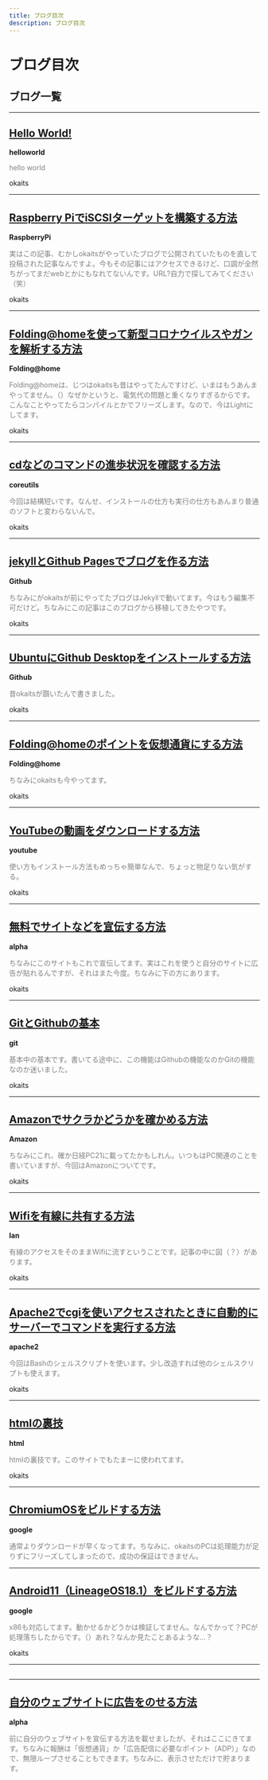 ```yaml
---
title: ブログ目次
description: ブログ目次
---
```

<h1>ブログ目次</h1>
<h2>ブログ一覧</h2>
<hr>
<a href="https://linuxcodevserver.github.io/blog/2021/06/28/2021062801"><h2>Hello World!</h2></a>
<span><b>helloworld</b></span>
<p style="width: 70%, height: 70%; color: gray;">hello world</p>
<p style="width: 70%, height: 70%, color: black:">okaits</p>
<hr>
<a href="https://linuxcodevserver.github.io/blog/2021/06/29/2021062901"><h2>Raspberry PiでiSCSIターゲットを構築する方法</h2></a>
<span><b>RaspberryPi</b></span>
<p style="width: 70%, height: 70%; color: gray;">実はこの記事、むかしokaitsがやっていたブログで公開されていたものを直して投稿された記事なんですよ。今もその記事にはアクセスできるけど、口調が全然ちがってまだwebとかにもなれてないんです。URL?自力で探してみてください（笑）</p>
<p style="width: 70%, height: 70%, color: black:">okaits</p>
<hr>
<a href="https://linuxcodevserver.github.io/blog/2021/07/01/2021070101"><h2>Folding@homeを使って新型コロナウイルスやガンを解析する方法</h2></a>
<span><b>Folding@home</b></span>
<p style="width: 70%, height: 70%; color: gray;">Folding@homeは、じつはokaitsも昔はやってたんですけど、いまはもうあんまやってません。（）なぜかというと、電気代の問題と重くなりすぎるからです。こんなことやってたらコンパイルとかでフリーズします。なので、今はLightにしてます。</p>
<p style="width: 70%, height: 70%, color: black:">okaits</p>
<hr>
<a href="https://linuxcodevserver.github.io/blog/2021/07/20/2021072001"><h2>cdなどのコマンドの進歩状況を確認する方法</h2></a>
<span><b>coreutils</b></span>
<p style="width: 70%, height: 70%; color: gray;">今回は結構短いです。なんせ、インストールの仕方も実行の仕方もあんまり普通のソフトと変わらないんで。</p>
<p style="width: 70%, height: 70%, color: black:">okaits</p>
<hr>
<a href="https://linuxcodevserver.github.io/blog/2021/07/20/2021072002"><h2>jekyllとGithub Pagesでブログを作る方法</h2></a>
<span><b>Github</b></span>
<p style="width: 70%, height: 70%; color: gray;">ちなみにがokaitsが前にやってたブログはJekyllで動いてます。今はもう編集不可だけど。ちなみにこの記事はこのブログから移植してきたやつです。</p>
<p style="width: 70%, height: 70%, color: black:">okaits</p>
<hr>
<a href="https://linuxcodevserver.github.io/blog/2021/07/20/2021072004"><h2>UbuntuにGithub Desktopをインストールする方法</h2></a>
<span><b>Github</b></span>
<p style="width: 70%, height: 70%; color: gray;">昔okaitsが躓いたんで書きました。</p>
<p style="width: 70%, height: 70%, color: black:">okaits</p>
<hr>
<a href="https://linuxcodevserver.github.io/blog/2021/07/21/2021072101"><h2>Folding@homeのポイントを仮想通貨にする方法</h2></a>
<span><b>Folding@home</b></span>
<p style="width: 70%, height: 70%; color: gray;">ちなみにokaitsも今やってます。</p>
<p style="width: 70%, height: 70%, color: black:">okaits</p>
<hr>
<a href="https://linuxcodevserver.github.io/blog/2021/07/21/2021072102"><h2>YouTubeの動画をダウンロードする方法</h2></a>
<span><b>youtube</b></span>
<p style="width: 70%, height: 70%; color: gray;">使い方もインストール方法もめっちゃ簡単なんで、ちょっと物足りない気がする。</p>
<p style="width: 70%, height: 70%, color: black:">okaits</p>
<hr>
<a href="https://linuxcodevserver.github.io/blog/2021/07/21/2021072103"><h2>無料でサイトなどを宣伝する方法</h2></a>
<span><b>alpha</b></span>
<p style="width: 70%, height: 70%; color: gray;">ちなみにこのサイトもこれで宣伝してます。実はこれを使うと自分のサイトに広告が貼れるんですが、それはまた今度。ちなみに下の方にあります。</p>
<p style="width: 70%, height: 70%, color: black:">okaits</p>
<hr>
<a href="https://linuxcodevserver.github.io/blog/2021/07/25/2021072501"><h2>GitとGithubの基本</h2></a>
<span><b>git</b></span>
<p style="width: 70%, height: 70%; color: gray;">基本中の基本です。書いてる途中に、この機能はGithubの機能なのかGitの機能なのか迷いました。</p>
<p style="width: 70%, height: 70%, color: black:">okaits</p>
<hr>
<a href="https://linuxcodevserver.github.io/blog/2021/07/26/2021072601"><h2>Amazonでサクラかどうかを確かめる方法</h2></a>
<span><b>Amazon</b></span>
<p style="width: 70%, height: 70%; color: gray;">ちなみにこれ、確か日経PC21に載ってたかもしれん。いつもはPC関連のことを書いていますが、今回はAmazonについてです。</p>
<p style="width: 70%, height: 70%, color: black:">okaits</p>
<hr>
<a href="https://linuxcodevserver.github.io/blog/2021/07/28/2021072801"><h2>Wifiを有線に共有する方法</h2></a>
<span><b>lan</b></span>
<p style="width: 70%, height: 70%; color: gray;">有線のアクセスをそのままWifiに流すということです。記事の中に図（？）があります。</p>
<p style="width: 70%, height: 70%, color: black:">okaits</p>
<hr>
<a href="https://linuxcodevserver.github.io/blog/2021/08/06/2021080601"><h2>Apache2でcgiを使いアクセスされたときに自動的にサーバーでコマンドを実行する方法</h2></a>
<span><b>apache2</b></span>
<p style="width: 70%, height: 70%; color: gray;">今回はBashのシェルスクリプトを使います。少し改造すれば他のシェルスクリプトも使えます。</p>
<p style="width: 70%, height: 70%, color: black:">okaits</p>
<hr>
<a href="https://linuxcodevserver.github.io/blog/2021/08/09/2021080901"><h2>htmlの裏技</h2></a>
<span><b>html</b></span>
<p style="width: 70%, height: 70%; color: gray;">htmlの裏技です。このサイトでもたまーに使われてます。</p>
<p style="width: 70%, height: 70%, color: black:">okaits</p>
<hr>
<a href="https://linuxcodevserver.github.io/blog/2021/08/10/2021081001"><h2>ChromiumOSをビルドする方法</h2></a>
<span><b>google</b></span>
<p style="width: 70%, height: 70%; color: gray;">通常よりダウンロードが早くなってます。ちなみに、okaitsのPCは処理能力が足りずにフリーズしてしまったので、成功の保証はできません。</p>
<p style="width: 70%, height: 70%, color: black:"></p>
<hr>
<a href="https://linuxcodevserver.github.io/blog/2021/08/14/2021081401"><h2>Android11（LineageOS18.1）をビルドする方法</h2></a>
<span><b>google</b></span>
<p style="width: 70%, height: 70%; color: gray;">x86も対応してます。動かせるかどうかは検証してません。なんでかって？PCが処理落ちしたからです。（）あれ？なんか見たことあるような...？</p>
<p style="width: 70%, height: 70%, color: black:">okaits</p>
<hr>
<a href="https://linuxcodevserver.github.io/blog/2021/08/26/2021081401"><h2></h2></a>
<span><b></b></span>
<p style="width: 70%, height: 70%; color: gray;"></p>
<p style="width: 70%, height: 70%, color: black:"></p>
<hr>
<a href="https://linuxcodevserver.github.io/blog/2021/09/09/2021090901"><h2>自分のウェブサイトに広告をのせる方法</h2></a>
<span><b>alpha</b></span>
<p style="width: 70%, height: 70%; color: gray;">前に自分のウェブサイトを宣伝する方法を載せましたが、それはここにきてます。ちなみに報酬は「仮想通貨」か「広告配信に必要なポイント（ADP）」なので、無限ループさせることもできます。ちなみに、表示させただけで貯まります。</p>
<p style="width: 70%, height: 70%, color: black:"></p>
